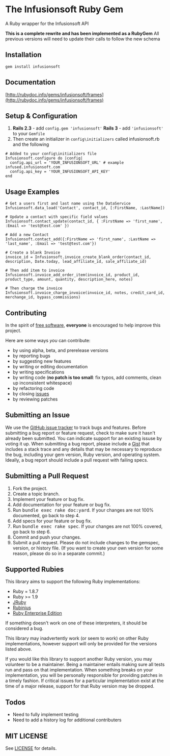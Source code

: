 # The Infusionsoft Ruby Gem
A Ruby wrapper for the Infusionsoft API

**This is a complete rewrite and has been implemented as a RubyGem**
All previous versions will need to update their calls to follow the new schema

## <a name="installation">Installation</a>
    gem install infusionsoft

## <a name="documentation">Documentation</a>
[http://rubydoc.info/gems/infusionsoft/frames](http://rubydoc.info/gems/infusionsoft/frames)

## <a name="setup">Setup & Configuration</a>
1. **Rails 2.3** - add `config.gem 'infusionsoft'` **Rails 3** - add `'infusionsoft'` to your `Gemfile`
2. Then create an initializer in `config\initializers` called infusionsoft.rb and the following

<b></b>

    # Added to your config\initializers file
    Infusionsoft.configure do |config|
      config.api_url = 'YOUR_INFUSIONSOFT_URL' # example infused.infusionsoft.com
      config.api_key = 'YOUR_INFUSIONSOFT_API_KEY'
    end

## <a name="examples">Usage Examples</a>

    # Get a users first and last name using the DataService
    Infusionsoft.data_load('Contact', contact_id, [:FirstName, :LastName])

    # Update a contact with specific field values
    Infusionsoft.contact_update(contact_id, { :FirstName => 'first_name', :Email => 'test@test.com' })

    # Add a new Contact
    Infusionsoft.contact_add({:FirstName => 'first_name', :LastName => 'last_name', :Email => 'test@test.com'})

    # Create a blank Invoice
    invoice_id = Infusionsoft.invoice_create_blank_order(contact_id, description, Date.today, lead_affiliate_id, sale_affiliate_id)

    # Then add item to invoice
    Infusionsoft.invoice_add_order_item(invoice_id, product_id, product_type, amount, quantity, description_here, notes)

    # Then charge the invoice
    Infusionsoft.invoice_charge_invoice(invoice_id, notes, credit_card_id, merchange_id, bypass_commissions)


## <a name="contributing">Contributing</a>
In the spirit of [free software](http://www.fsf.org/licensing/essays/free-sw.html), **everyone** is encouraged to help improve this project.

Here are some ways *you* can contribute:

* by using alpha, beta, and prerelease versions
* by reporting bugs
* by suggesting new features
* by writing or editing documentation
* by writing specifications
* by writing code (**no patch is too small**: fix typos, add comments, clean up inconsistent whitespace)
* by refactoring code
* by closing [issues](https://github.com/nateleavitt/infusionsoft/issues)
* by reviewing patches

## <a name="issues">Submitting an Issue</a>
We use the [GitHub issue tracker](https://github.com/nateleavitt/infusionsoft/issues) to track bugs and
features. Before submitting a bug report or feature request, check to make sure it hasn't already
been submitted. You can indicate support for an existing issuse by voting it up. When submitting a
bug report, please include a [Gist](https://gist.github.com/) that includes a stack trace and any
details that may be necessary to reproduce the bug, including your gem version, Ruby version, and
operating system. Ideally, a bug report should include a pull request with failing specs.

## <a name="pulls">Submitting a Pull Request</a>
1. Fork the project.
2. Create a topic branch.
3. Implement your feature or bug fix.
4. Add documentation for your feature or bug fix.
5. Run <tt>bundle exec rake doc:yard</tt>. If your changes are not 100% documented, go back to step 4.
6. Add specs for your feature or bug fix.
7. Run <tt>bundle exec rake spec</tt>. If your changes are not 100% covered, go back to step 6.
8. Commit and push your changes.
9. Submit a pull request. Please do not include changes to the gemspec, version, or history file. (If you want to create your own version for some reason, please do so in a separate commit.)

## <a name="rubies">Supported Rubies</a>
This library aims to support the following Ruby implementations:

* Ruby = 1.8.7
* Ruby >= 1.9
* [JRuby](http://www.jruby.org/)
* [Rubinius](http://rubini.us/)
* [Ruby Enterprise Edition](http://www.rubyenterpriseedition.com/)

If something doesn't work on one of these interpreters, it should be considered
a bug.

This library may inadvertently work (or seem to work) on other Ruby
implementations, however support will only be provided for the versions listed
above.

If you would like this library to support another Ruby version, you may
volunteer to be a maintainer. Being a maintainer entails making sure all tests
run and pass on that implementation. When something breaks on your
implementation, you will be personally responsible for providing patches in a
timely fashion. If critical issues for a particular implementation exist at the
time of a major release, support for that Ruby version may be dropped.

## <a name="todos">Todos</a>
* Need to fully implement testing
* Need to add a history log for additional contributers

## <a name="license">MIT LICENSE</a>

See [LICENSE](https://github.com/nateleavitt/infusionsoft/blob/master/LICENSE.md) for details.


